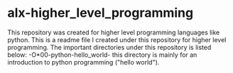 # alx-higher_level_programming
This repository was created for higher level programming languages like python.
This is a readme file I created under this repository for higher level programming.
The important directories under  this repository is listed below:
-O*00-python-hello_world- this directory is mainly for an introduction to python programming ("hello world").
